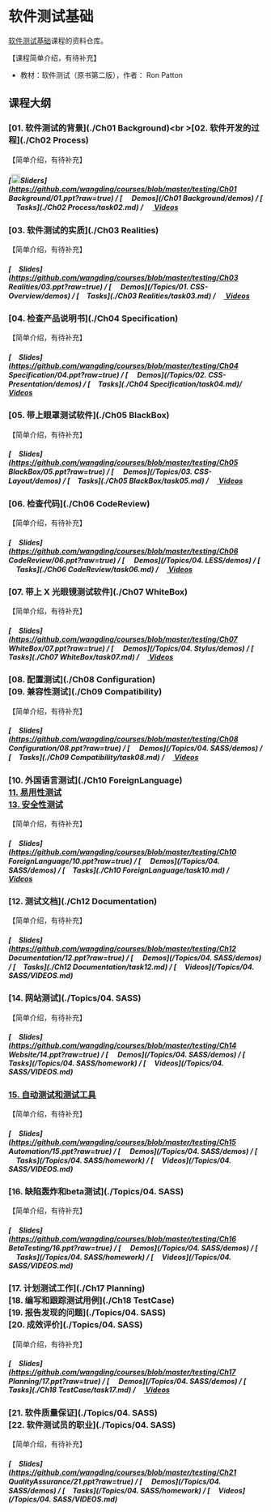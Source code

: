 # 软件测试基础

[软件测试基础](http://edu.51cto.com/course/course_id-6554.html)课程的资料仓库。

【课程简单介绍，有待补充】
- 教材：软件测试（原书第二版），作者： Ron Patton


## 课程大纲

### [01. 软件测试的背景](./Ch01 Background)<br \>[02. 软件开发的过程](./Ch02 Process)

【简单介绍，有待补充】

##### [<img src="https://raw.githubusercontent.com/wangding/courses/master/images/presentation.png" height="18"/>Sliders](https://github.com/wangding/courses/blob/master/testing/Ch01 Background/01.ppt?raw=true) / [<img src="https://raw.githubusercontent.com/wangding/courses/master/images/code.png" height="15"> Demos](/Ch01 Background/demos) / [<img src="https://raw.githubusercontent.com/wangding/courses/master/images/homework.png" height="15">Tasks](./Ch02 Process/task02.md) / [<img src="https://raw.githubusercontent.com/wangding/courses/master/images/video.png" height="15"> Videos](http://edu.51cto.com/lesson/id-20600.html)


### [03. 软件测试的实质](./Ch03 Realities)

【简单介绍，有待补充】


##### [<img src="https://raw.githubusercontent.com/wangding/courses/master/images/presentation.png" height="15" />Slides](https://github.com/wangding/courses/blob/master/testing/Ch03 Realities/03.ppt?raw=true) / [<img src="https://raw.githubusercontent.com/wangding/courses/master/images/code.png" height="15"> Demos](/Topics/01. CSS-Overview/demos) / [<img src="https://raw.githubusercontent.com/wangding/courses/master/images/homework.png" height="15">Tasks](./Ch03 Realities/task03.md) / [<img src="https://raw.githubusercontent.com/wangding/courses/master/images/video.png" height="13"> Videos](http://edu.51cto.com/lesson/id-20603.html)

### [04. 检查产品说明书](./Ch04 Specification)

【简单介绍，有待补充】


##### [<img src="https://raw.githubusercontent.com/wangding/courses/master/images/presentation.png" height="15" />Slides](https://github.com/wangding/courses/blob/master/testing/Ch04 Specification/04.ppt?raw=true) / [<img src="https://raw.githubusercontent.com/wangding/courses/master/images/code.png" height="15"> Demos](/Topics/02. CSS-Presentation/demos) / [<img src="https://raw.githubusercontent.com/wangding/courses/master/images/homework.png" height="15">Tasks](./Ch04 Specification/task04.md)/ [<img src="https://raw.githubusercontent.com/wangding/courses/master/images/video.png" height="13"> Videos](http://edu.51cto.com/lesson/id-20608.html)

### [05. 带上眼罩测试软件](./Ch05 BlackBox)

【简单介绍，有待补充】


##### [<img src="https://raw.githubusercontent.com/wangding/courses/master/images/presentation.png" height="15" />Slides](https://github.com/wangding/courses/blob/master/testing/Ch05 BlackBox/05.ppt?raw=true) / [<img src="https://raw.githubusercontent.com/wangding/courses/master/images/code.png" height="15"> Demos](/Topics/03. CSS-Layout/demos) / [<img src="https://raw.githubusercontent.com/wangding/courses/master/images/homework.png" height="15">Tasks](./Ch05 BlackBox/task05.md) / [<img src="https://raw.githubusercontent.com/wangding/courses/master/images/video.png" height="13"> Videos](http://edu.51cto.com/lesson/id-20610.html)


### [06. 检查代码](./Ch06 CodeReview)

【简单介绍，有待补充】

##### [<img src="https://raw.githubusercontent.com/wangding/courses/master/images/presentation.png" height="15" />Slides](https://github.com/wangding/courses/blob/master/testing/Ch06 CodeReview/06.ppt?raw=true) / [<img src="https://raw.githubusercontent.com/wangding/courses/master/images/code.png" height="15"> Demos](/Topics/04. LESS/demos) / [<img src="https://raw.githubusercontent.com/wangding/courses/master/images/homework.png" height="15">Tasks](./Ch06 CodeReview/task06.md) / [<img src="https://raw.githubusercontent.com/wangding/courses/master/images/video.png" height="13"> Videos](http://edu.51cto.com/lesson/id-20613.html)

### [07. 带上 X 光眼镜测试软件](./Ch07 WhiteBox)

【简单介绍，有待补充】

##### [<img src="https://raw.githubusercontent.com/wangding/courses/master/images/presentation.png" height="15" />Slides](https://github.com/wangding/courses/blob/master/testing/Ch07 WhiteBox/07.ppt?raw=true) / [<img src="https://raw.githubusercontent.com/wangding/courses/master/images/code.png" height="15"> Demos](/Topics/04. Stylus/demos) / [<img src="https://raw.githubusercontent.com/wangding/courses/master/images/homework.png" height="15">Tasks](./Ch07 WhiteBox/task07.md) / [<img src="https://raw.githubusercontent.com/wangding/courses/master/images/video.png" height="13"> Videos](http://edu.51cto.com/lesson/id-20614.html)

### [08. 配置测试](./Ch08 Configuration)<br />[09. 兼容性测试](./Ch09 Compatibility)

【简单介绍，有待补充】

##### [<img src="https://raw.githubusercontent.com/wangding/courses/master/images/presentation.png" height="15" />Slides](https://github.com/wangding/courses/blob/master/testing/Ch08 Configuration/08.ppt?raw=true) / [<img src="https://raw.githubusercontent.com/wangding/courses/master/images/code.png" height="15"> Demos](/Topics/04. SASS/demos) / [<img src="https://raw.githubusercontent.com/wangding/courses/master/images/homework.png" height="15">Tasks](./Ch09 Compatibility/task08.md) / [<img src="https://raw.githubusercontent.com/wangding/courses/master/images/video.png" height="13"> Videos](http://edu.51cto.com/lesson/id-20621.html)

### [10. 外国语言测试](./Ch10 ForeignLanguage)<br />[11. 易用性测试]()<br />[13. 安全性测试]()

【简单介绍，有待补充】

##### [<img src="https://raw.githubusercontent.com/wangding/courses/master/images/presentation.png" height="15" />Slides](https://github.com/wangding/courses/blob/master/testing/Ch10 ForeignLanguage/10.ppt?raw=true) / [<img src="https://raw.githubusercontent.com/wangding/courses/master/images/code.png" height="15"> Demos](/Topics/04. SASS/demos) / [<img src="https://raw.githubusercontent.com/wangding/courses/master/images/homework.png" height="15">Tasks](./Ch10 ForeignLanguage/task10.md) / [<img src="https://raw.githubusercontent.com/wangding/courses/master/images/video.png" height="13"> Videos](http://edu.51cto.com/lesson/id-20630.html)

### [12. 测试文档](./Ch12 Documentation)<br />

【简单介绍，有待补充】

##### [<img src="https://raw.githubusercontent.com/wangding/courses/master/images/presentation.png" height="15" />Slides](https://github.com/wangding/courses/blob/master/testing/Ch12 Documentation/12.ppt?raw=true) / [<img src="https://raw.githubusercontent.com/wangding/courses/master/images/code.png" height="15"> Demos](/Topics/04. SASS/demos) / [<img src="https://raw.githubusercontent.com/wangding/courses/master/images/homework.png" height="15">Tasks](./Ch12 Documentation/task12.md) / [<img src="https://raw.githubusercontent.com/wangding/courses/master/images/video.png" height="13"> Videos](/Topics/04. SASS/VIDEOS.md)

### [14. 网站测试](./Topics/04. SASS)<br />

【简单介绍，有待补充】

##### [<img src="https://raw.githubusercontent.com/wangding/courses/master/images/presentation.png" height="15" />Slides](https://github.com/wangding/courses/blob/master/testing/Ch14 Website/14.ppt?raw=true) / [<img src="https://raw.githubusercontent.com/wangding/courses/master/images/code.png" height="15"> Demos](/Topics/04. SASS/demos) / [<img src="https://raw.githubusercontent.com/wangding/courses/master/images/homework.png" height="15">Tasks](/Topics/04. SASS/homework) / [<img src="https://raw.githubusercontent.com/wangding/courses/master/images/video.png" height="13"> Videos](/Topics/04. SASS/VIDEOS.md)
### [15. 自动测试和测试工具](https://github.com/wangding/courses/tree/master/seleniumIDE)<br />

【简单介绍，有待补充】

##### [<img src="https://raw.githubusercontent.com/wangding/courses/master/images/presentation.png" height="15" />Slides](https://github.com/wangding/courses/blob/master/testing/Ch15 Automation/15.ppt?raw=true) / [<img src="https://raw.githubusercontent.com/wangding/courses/master/images/code.png" height="15"> Demos](/Topics/04. SASS/demos) / [<img src="https://raw.githubusercontent.com/wangding/courses/master/images/homework.png" height="15">Tasks](/Topics/04. SASS/homework) / [<img src="https://raw.githubusercontent.com/wangding/courses/master/images/video.png" height="13"> Videos](/Topics/04. SASS/VIDEOS.md)

### [16. 缺陷轰炸和beta测试](./Topics/04. SASS)<br />

【简单介绍，有待补充】

##### [<img src="https://raw.githubusercontent.com/wangding/courses/master/images/presentation.png" height="15" />Slides](https://github.com/wangding/courses/blob/master/testing/Ch16 BetaTesting/16.ppt?raw=true) / [<img src="https://raw.githubusercontent.com/wangding/courses/master/images/code.png" height="15"> Demos](/Topics/04. SASS/demos) / [<img src="https://raw.githubusercontent.com/wangding/courses/master/images/homework.png" height="15">Tasks](/Topics/04. SASS/homework) / [<img src="https://raw.githubusercontent.com/wangding/courses/master/images/video.png" height="13"> Videos](/Topics/04. SASS/VIDEOS.md)

### [17. 计划测试工作](./Ch17 Planning)<br />[18. 编写和跟踪测试用例](./Ch18 TestCase)<br />[19. 报告发现的问题](./Topics/04. SASS)<br />[20. 成效评价](./Topics/04. SASS)

【简单介绍，有待补充】

##### [<img src="https://raw.githubusercontent.com/wangding/courses/master/images/presentation.png" height="15" />Slides](https://github.com/wangding/courses/blob/master/testing/Ch17 Planning/17.ppt?raw=true) / [<img src="https://raw.githubusercontent.com/wangding/courses/master/images/code.png" height="15"> Demos](/Topics/04. SASS/demos) / [<img src="https://raw.githubusercontent.com/wangding/courses/master/images/homework.png" height="15">Tasks](./Ch18 TestCase/task17.md) / [<img src="https://raw.githubusercontent.com/wangding/courses/master/images/video.png" height="13"> Videos](http://edu.51cto.com/lesson/id-20631.html)

### [21. 软件质量保证](./Topics/04. SASS)<br />[22. 软件测试员的职业](./Topics/04. SASS)

【简单介绍，有待补充】

##### [<img src="https://raw.githubusercontent.com/wangding/courses/master/images/presentation.png" height="15" />Slides](https://github.com/wangding/courses/blob/master/testing/Ch21 QualityAssurance/21.ppt?raw=true) / [<img src="https://raw.githubusercontent.com/wangding/courses/master/images/code.png" height="15"> Demos](/Topics/04. SASS/demos) / [<img src="https://raw.githubusercontent.com/wangding/courses/master/images/homework.png" height="15">Tasks](/Topics/04. SASS/homework) / [<img src="https://raw.githubusercontent.com/wangding/courses/master/images/video.png" height="13"> Videos](/Topics/04. SASS/VIDEOS.md)

